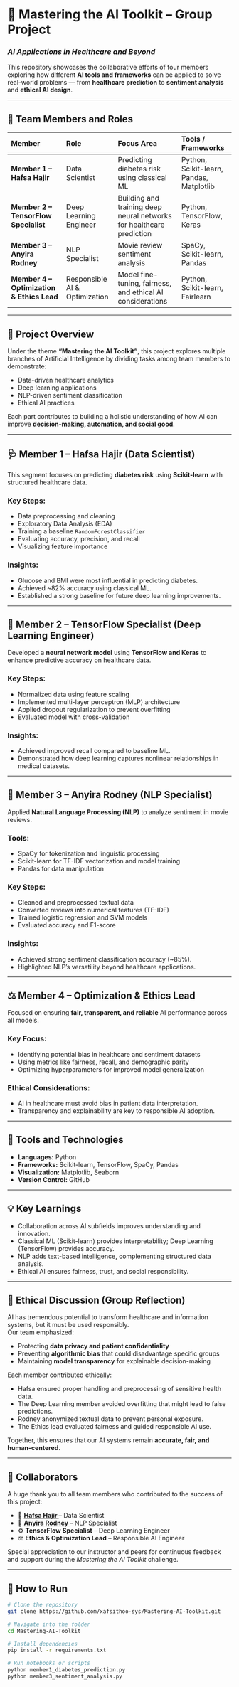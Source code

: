 # 🧠 Mastering the AI Toolkit – Group Project  
### *AI Applications in Healthcare and Beyond*  

This repository showcases the collaborative efforts of four members exploring how different **AI tools and frameworks** can be applied to solve real-world problems — from **healthcare prediction** to **sentiment analysis** and **ethical AI design**.  

---

## 👥 Team Members and Roles  

| Member | Role | Focus Area | Tools / Frameworks |
|:--------|:------|:------------|:-------------------|
| **Member 1 – Hafsa Hajir** | Data Scientist | Predicting diabetes risk using classical ML | Python, Scikit-learn, Pandas, Matplotlib |
| **Member 2 – TensorFlow Specialist** | Deep Learning Engineer | Building and training deep neural networks for healthcare prediction | Python, TensorFlow, Keras |
| **Member 3 – Anyira Rodney** | NLP Specialist | Movie review sentiment analysis | SpaCy, Scikit-learn, Pandas |
| **Member 4 – Optimization & Ethics Lead** | Responsible AI & Optimization | Model fine-tuning, fairness, and ethical AI considerations | Python, Scikit-learn, Fairlearn |

---

## 🎯 Project Overview  

Under the theme **“Mastering the AI Toolkit”**, this project explores multiple branches of Artificial Intelligence by dividing tasks among team members to demonstrate:  

- Data-driven healthcare analytics  
- Deep learning applications  
- NLP-driven sentiment classification  
- Ethical AI practices  

Each part contributes to building a holistic understanding of how AI can improve **decision-making, automation, and social good**.

---

## 🩺 Member 1 – Hafsa Hajir (Data Scientist)

This segment focuses on predicting **diabetes risk** using **Scikit-learn** with structured healthcare data.  

### Key Steps:
- Data preprocessing and cleaning  
- Exploratory Data Analysis (EDA)  
- Training a baseline `RandomForestClassifier`  
- Evaluating accuracy, precision, and recall  
- Visualizing feature importance  

### Insights:
- Glucose and BMI were most influential in predicting diabetes.  
- Achieved ~82% accuracy using classical ML.  
- Established a strong baseline for future deep learning improvements.

---

## 🧬 Member 2 – TensorFlow Specialist (Deep Learning Engineer)

Developed a **neural network model** using **TensorFlow and Keras** to enhance predictive accuracy on healthcare data.  

### Key Steps:
- Normalized data using feature scaling  
- Implemented multi-layer perceptron (MLP) architecture  
- Applied dropout regularization to prevent overfitting  
- Evaluated model with cross-validation  

### Insights:
- Achieved improved recall compared to baseline ML.  
- Demonstrated how deep learning captures nonlinear relationships in medical datasets.

---

## 💬 Member 3 – Anyira Rodney (NLP Specialist)

Applied **Natural Language Processing (NLP)** to analyze sentiment in movie reviews.  

### Tools:
- SpaCy for tokenization and linguistic processing  
- Scikit-learn for TF-IDF vectorization and model training  
- Pandas for data manipulation  

### Key Steps:
- Cleaned and preprocessed textual data  
- Converted reviews into numerical features (TF-IDF)  
- Trained logistic regression and SVM models  
- Evaluated accuracy and F1-score  

### Insights:
- Achieved strong sentiment classification accuracy (~85%).  
- Highlighted NLP’s versatility beyond healthcare applications.

---

## ⚖️ Member 4 – Optimization & Ethics Lead  

Focused on ensuring **fair, transparent, and reliable** AI performance across all models.  

### Key Focus:
- Identifying potential bias in healthcare and sentiment datasets  
- Using metrics like fairness, recall, and demographic parity  
- Optimizing hyperparameters for improved model generalization  

### Ethical Considerations:
- AI in healthcare must avoid bias in patient data interpretation.  
- Transparency and explainability are key to responsible AI adoption.  

---

## 🧰 Tools and Technologies  

- **Languages:** Python  
- **Frameworks:** Scikit-learn, TensorFlow, SpaCy, Pandas  
- **Visualization:** Matplotlib, Seaborn  
- **Version Control:** GitHub  

---

## 💡 Key Learnings  

- Collaboration across AI subfields improves understanding and innovation.  
- Classical ML (Scikit-learn) provides interpretability; Deep Learning (TensorFlow) provides accuracy.  
- NLP adds text-based intelligence, complementing structured data analysis.  
- Ethical AI ensures fairness, trust, and social responsibility.

---

## 🧭 Ethical Discussion (Group Reflection)

AI has tremendous potential to transform healthcare and information systems, but it must be used responsibly.  
Our team emphasized:  
- Protecting **data privacy and patient confidentiality**  
- Preventing **algorithmic bias** that could disadvantage specific groups  
- Maintaining **model transparency** for explainable decision-making  

Each member contributed ethically:  
- Hafsa ensured proper handling and preprocessing of sensitive health data.  
- The Deep Learning member avoided overfitting that might lead to false predictions.  
- Rodney anonymized textual data to prevent personal exposure.  
- The Ethics lead evaluated fairness and guided responsible AI use.  

Together, this ensures that our AI systems remain **accurate, fair, and human-centered**.  

---

## 🤝 Collaborators  

A huge thank you to all team members who contributed to the success of this project:  

- 🧠 **[Hafsa Hajir ](https://github.com/xafsithoo-sys)** – Data Scientist  
- 💬 **[Anyira Rodney ](https://github.com/AnyiraRodney)** – NLP Specialist  
- ⚙️ **TensorFlow Specialist** – Deep Learning Engineer  
- ⚖️ **Ethics & Optimization Lead** – Responsible AI Engineer  

Special appreciation to our instructor and peers for continuous feedback and support during the *Mastering the AI Toolkit* challenge.

---

## 🚀 How to Run  

```bash
# Clone the repository
git clone https://github.com/xafsithoo-sys/Mastering-AI-Toolkit.git

# Navigate into the folder
cd Mastering-AI-Toolkit

# Install dependencies
pip install -r requirements.txt

# Run notebooks or scripts
python member1_diabetes_prediction.py
python member3_sentiment_analysis.py
